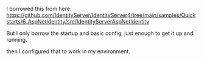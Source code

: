 I borrowed this from here: https://github.com/IdentityServer/IdentityServer4/tree/main/samples/Quickstarts/6_AspNetIdentity/src/IdentityServerAspNetIdentity

But I only borrow the startup and basic config, just enough to get it up and running.

then I configured that to work in my environment.